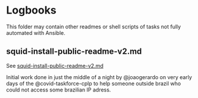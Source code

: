 # Logbooks
This folder may contain other readmes or shell scripts of tasks not fully
automated with Ansible.

## squid-install-public-readme-v2.md
See [squid-install-public-readme-v2.md](squid-install-public-readme-v2.md)

Initial work done in just the middle of a night by @joaogerardo on very early
days of the @covid-taskforce-cplp to help someone outside brazil who could not
access some brazilian IP adress.